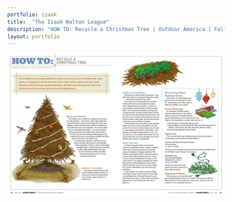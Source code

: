 ```yaml
---
portfolio: izaak
title:  "The Izaak Walton League"
description: "HOW TO: Recycle a Christmas Tree | Outdoor America | Fall 2010"
layout: portfolio
---
```

<div class="row">
    <div class="col-md-12">
    <img src="../../images/izaak3.jpg" class="img-fluid"/>
    </div>
</div>